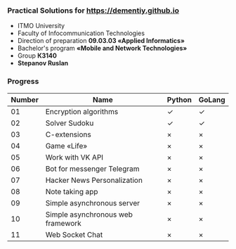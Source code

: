### Practical Solutions for https://dementiy.github.io
* ITMO University
* Faculty of Infocommunication Technologies
* Direction of preparation **09.03.03 «Applied Informatics»**
* Bachelor's program **«Mobile and Network Technologies»**
* Group **К3140**
* **Stepanov Ruslan**

### Progress 

| Number | Name | Python | GoLang |
| ------ | ------ | ------ | ------ |
| 01 | Encryption algorithms | ✓ | ✓|
| 02 | Solver Sudoku | ✓ | ✓ |
| 03 | C-extensions | × | × |
| 04 | Game «Life» | × | × |
| 05 | Work with VK API | × | × |
| 06 | Bot for messenger Telegram | × | × |
| 07 | Hacker News Personalization | × | × |
| 08 | Note taking app | × | × |
| 09 | Simple asynchronous server | × | × |
| 10 | Simple asynchronous web framework | × | × |
| 11 | Web Socket Chat | × | × |
